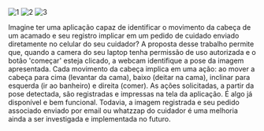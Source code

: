 ![1](https://github.com/sanderpiva/trabalhoPraticoIA2/assets/84524010/5d6e23c6-bde4-4a04-a73b-75faa8ff6368)
![2](https://github.com/sanderpiva/trabalhoPraticoIA2/assets/84524010/d1d7c791-db95-4dca-83cc-2e3e74134bc0)
![3](https://github.com/sanderpiva/trabalhoPraticoIA2/assets/84524010/ebe8cd6c-53b7-4332-98db-cfce5c4f278b)

<p>Imagine ter uma aplicação capaz de identificar o movimento da cabeça de um acamado e
  seu registro implicar em um pedido de cuidado enviado diretamente no celular do seu cuidador?
  A proposta desse trabalho permite que, quando a camera do seu laptop tenha permissão de uso autorizada e o botão 'começar' esteja clicado, 
  a webcam identifique a pose da imagem apresentada. Cada movimento da cabeça implica em uma ação: 
  ao mover a cabeça para cima (levantar da cama), baixo (deitar na cama), inclinar para esquerda (ir ao banheiro) e direita (comer). 
  As ações solicitadas, a partir da pose detectada, são registradas e impressas na tela da aplicação.
  É algo já disponível e bem funcional. Todavia, a imagem registrada e seu pedido associado
enviado por email ou whatzzap do cuidador é uma melhoria ainda a ser investigada e implementada no futuro.</p>


